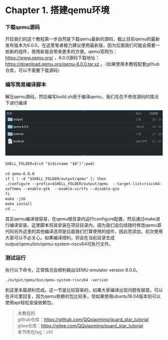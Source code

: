 # Chapter 1. 搭建qemu环境

### 下载qemu源码

开启我们的这个教程第一步自然是下载qemu最新的源码，截止目前qemu的最新发布版本为6.0.0，在这里笔者极力建议使用最新版，因为后面我们可能会需要一些新的组件，使用新版会带来更多的方便。qemu官网为：https://www.qemu.org/ ，6.0.0源码下载地址：https://download.qemu.org/qemu-6.0.0.tar.xz 。（如果使用本教程配套github仓库，可以不需要下载源码）

### 编写简易编译脚本

解压qemu源码，然后编写build.sh用于编译qemu，我们先在不修改源码的情况下进行编译

![ch1-0](./img/ch1-0.png)

```shell
SHELL_FOLDER=$(cd "$(dirname "$0")";pwd)

cd qemu-6.0.0
if [ ! -d "$SHELL_FOLDER/output/qemu" ]; then  
./configure --prefix=$SHELL_FOLDER/output/qemu  --target-list=riscv64-softmmu --enable-gtk  --enable-virtfs --disable-gio
fi  
make -j16
make install
cd ..
```

其实qemu编译很容易，在qemu根目录内运行configure配置，然后通过make进行编译安装，这里脚本将其安装在项目目录内，因为我们会后续随时修改qemu源代码另外这里的其他编译选项是后面我们打算使用的组件，因此而添加，初次使用大家可以不必关心。如果编译顺利，将会在当前目录生成output/qemu/bin/qemu-system-riscv64可执行文件。

### 测试运行

执行以下命令，正常情况会顺利输出QEMU emulator version 6.0.0。

```shell
./output/qemu/bin/qemu-system-riscv64 -version
```

到这里本篇顺利完成。这一节是比较容易的，如果大家编译出现问题有报错，可以在评论里回复，因为qemu依赖的包比较多，但如果使用ubuntu18.04版本则可以使用apt轻松安装依赖包。

> 本教程的<br>github仓库：https://github.com/QQxiaoming/quard_star_tutorial<br>gitee仓库：https://gitee.com/QQxiaoming/quard_star_tutorial<br>本节所在tag：ch1

